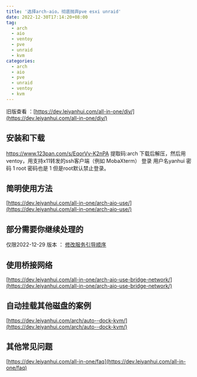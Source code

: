 ```yaml
---
title: '选择arch-aio，彻底抛弃pve esxi unraid'
date: 2022-12-30T17:14:20+08:00
tag:
  - arch
  - aio
  - ventoy
  - pve
  - unraid
  - kvm
categories: 
  - arch
  - aio
  - pve
  - unraid
  - ventoy
  - kvm
---
```


旧版查看 ：[https://dev.leiyanhui.com/all-in-one/diy/](https://dev.leiyanhui.com/all-in-one/diy/)

## 安装和下载

https://www.123pan.com/s/EqorVv-K2nPA 提取码:arch
下载后解压，然后用ventoy，用支持x11转发的ssh客户端（例如 MobaXterm） 登录 用户名yanhui 密码 1 root 密码也是 1 但是root默认禁止登录。

## 简明使用方法
[https://dev.leiyanhui.com/all-in-one/arch-aio-use/](https://dev.leiyanhui.com/all-in-one/arch-aio-use/)

## 部分需要你继续处理的
仅限2022-12-29 版本 ： [修改服务引导顺序](https://dev.leiyanhui.com/all-in-one/server-after/)
## 使用桥接网络
[https://dev.leiyanhui.com/all-in-one/arch-aio-use-bridge-network/](https://dev.leiyanhui.com/all-in-one/arch-aio-use-bridge-network/)
## 自动挂载其他磁盘的案例
[https://dev.leiyanhui.com/arch/auto--dock-kvm/](https://dev.leiyanhui.com/arch/auto--dock-kvm/)
## 其他常见问题
[https://dev.leiyanhui.com/all-in-one/faq](https://dev.leiyanhui.com/all-in-one/faq)
